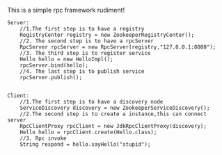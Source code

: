This is a simple rpc framework rudiment!

    Server:
        //1.The first step is to have a registry
        RegistryCenter registry = new ZookeeperRegistryCenter();
        //2. The second step is to have a rpcServer
        RpcServer rpcServer = new RpcServer(registry,"127.0.0.1:8080");
        //3. The third step is to register service
        Hello hello = new HelloImpl();
        rpcServer.bind(hello);
        //4. The last step is to publish service
        rpcServer.publish();
    
    
    Client:
        //1.The first step is to have a discovery node
        ServiceDiscovery discovery = new ZookeeperServiceDiscovery();
        //2.The second step is to create a instance,this can connect server
        RpcClientProxy rpcClient = new JdkRpcClientProxy(discovery);
        Hello hello = rpcClient.create(Hello.class);
        //3. Rpc invoke
        String respond = hello.sayHello("stupid"); 
    
